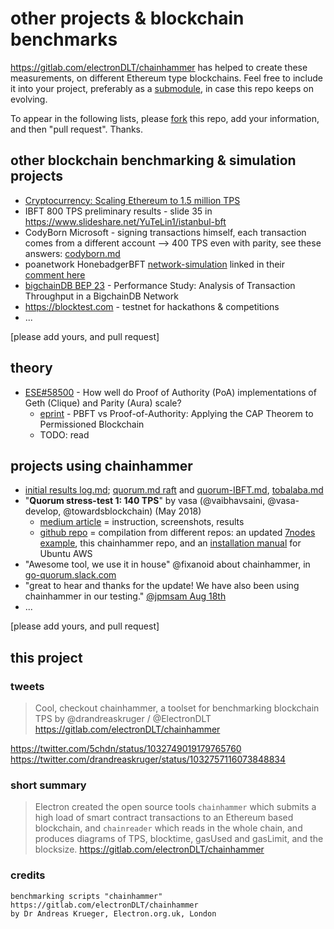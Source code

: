 # other projects & blockchain benchmarks
https://gitlab.com/electronDLT/chainhammer has helped to create these measurements, on different Ethereum type blockchains. Feel free to include it into your project, preferably as a [submodule](https://www.google.co.uk/search?q=git+submodule+how+to), in case this repo keeps on evolving.

To appear in the following lists, please [fork](https://gitlab.com/electronDLT/chainhammer/forks/new) this repo, add your information, and then "pull request". Thanks.

## other blockchain benchmarking & simulation projects

* [Cryptocurrency: Scaling Ethereum to 1.5 million TPS](https://steemit.com/blockchain/@andrecronje/cryptocurrency-scaling-ethereum-to-1-5-million-tps)
* IBFT 800 TPS preliminary results - slide 35 in https://www.slideshare.net/YuTeLin1/istanbul-bft 
* CodyBorn Microsoft - signing transactions himself, each transaction comes from a different account --> 400 TPS even with parity, see these answers: [codyborn.md](codyborn.md)
* poanetwork HonebadgerBFT [network-simulation](https://github.com/poanetwork/hbbft/#example-network-simulation) linked in their [comment here](https://github.com/paritytech/parity-ethereum/issues/9298#issuecomment-432204098)
* [bigchainDB BEP 23](https://github.com/bigchaindb/BEPs/tree/master/23) - Performance Study: Analysis of Transaction Throughput in a BigchainDB Network
* https://blocktest.com - testnet for hackathons & competitions
* ...

[please add yours, and pull request]


## theory
* [ESE#58500](https://ethereum.stackexchange.com/questions/58500/how-well-do-proof-of-authority-poa-implementations-of-geth-clique-and-parity) - How well do Proof of Authority (PoA) implementations of Geth (Clique) and Parity (Aura) scale?
  * [eprint](https://eprints.soton.ac.uk/415083/2/itasec18_main.pdf) - PBFT vs Proof-of-Authority: Applying the CAP Theorem to Permissioned Blockchain
  * TODO: read


## projects using chainhammer
* [initial results log.md](log.md); [quorum.md raft](quorum.md) and [quorum-IBFT.md](quorum-IBFT.md), [tobalaba.md](tobalaba.md)
* "**Quorum stress-test 1: 140 TPS**" by vasa (@vaibhavsaini, @vasa-develop, @towardsblockchain) (May 2018)
  * [medium article](https://medium.com/@vaibhavsaini_67863/792f39d0b43f) = instruction, screenshots, results
  * [github repo](https://github.com/vasa-develop/quorum-testnode-1) = compilation from different repos: an updated [7nodes example](https://github.com/jpmorganchase/quorum-examples/pull/93), this chainhammer repo, and an [installation manual](https://gist.github.com/vasa-develop/ff34688c7cb7ae8bb6de9587a4752969#file-dependencies-sh) for Ubuntu AWS
* "Awesome tool, we use it in house" @fixanoid about chainhammer, in [go-quorum.slack.com](https://go-quorum.slack.com/archives/C68NY0QQZ/p1533311592000549?thread_ts=1533286979.000250&cid=C68NY0QQZ)
* "great to hear and thanks for the update! We have also been using chainhammer in our testing." [@jpmsam Aug 18th](https://github.com/jpmorganchase/quorum/issues/346#issuecomment-414086942)
* ...

[please add yours, and pull request]


## this project

### tweets

> Cool, checkout chainhammer, a toolset for benchmarking blockchain TPS by @drandreaskruger / @ElectronDLT
> https://gitlab.com/electronDLT/chainhammer  

https://twitter.com/5chdn/status/1032749019179765760  
https://twitter.com/drandreaskruger/status/1032757116073848834  


### short summary

> Electron created the open source tools `chainhammer` which submits a high load of smart contract transactions to an Ethereum based blockchain, and `chainreader` which reads in the whole chain, and produces diagrams of TPS, blocktime, gasUsed and gasLimit, and the blocksize.
> https://gitlab.com/electronDLT/chainhammer

### credits

    benchmarking scripts "chainhammer"
    https://gitlab.com/electronDLT/chainhammer
    by Dr Andreas Krueger, Electron.org.uk, London
